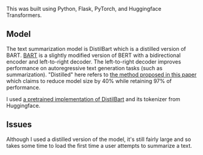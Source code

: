 This was built using Python, Flask, PyTorch, and Huggingface Transformers. 

## Model
The text summarization model is DistilBart which is a distilled version of BART. [BART](https://arxiv.org/abs/1910.13461) is a slightly modified version of BERT with a bidirectional encoder and left-to-right decoder. The left-to-right decoder improves performance on autoregressive text generation tasks (such as summarization). "Distilled" here refers to [the method proposed in this paper](https://arxiv.org/abs/1910.01108) which claims to reduce model size by 40% while retaining 97% of performance.

I used [a pretrained implementation of DistilBart](https://huggingface.co/sshleifer/distilbart-cnn-6-6) and its tokenizer from Huggingface.

## Issues
Although I used a distilled version of the model, it's still fairly large and so takes some time to load the first time a user attempts to summarize a text.
